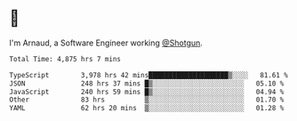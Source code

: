 # 👋

I'm Arnaud, a Software Engineer working [@Shotgun](https://shotgun.live).

<!--START_SECTION:waka-->

```txt
Total Time: 4,875 hrs 7 mins

TypeScript        3,978 hrs 42 mins████████████████████▒░░░░   81.61 %
JSON              248 hrs 37 mins █▒░░░░░░░░░░░░░░░░░░░░░░░   05.10 %
JavaScript        240 hrs 59 mins █▒░░░░░░░░░░░░░░░░░░░░░░░   04.94 %
Other             83 hrs          ▒░░░░░░░░░░░░░░░░░░░░░░░░   01.70 %
YAML              62 hrs 20 mins  ▒░░░░░░░░░░░░░░░░░░░░░░░░   01.28 %
```

<!--END_SECTION:waka-->
